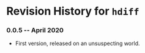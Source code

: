 # Revision History for `hdiff`

### 0.0.5 -- April 2020
- First version, released on an unsuspecting world.

